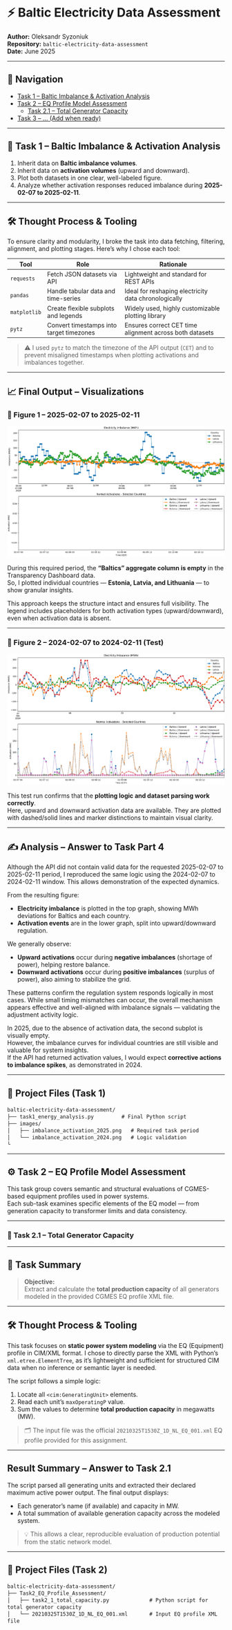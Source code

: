 # ⚡ Baltic Electricity Data Assessment

**Author:** Oleksandr Syzoniuk  
**Repository:** `baltic-electricity-data-assessment`  
**Date:** June 2025

---


## 📌 Navigation

- [Task 1 – Baltic Imbalance & Activation Analysis](#-task-1--baltic-imbalance--activation-analysis)
- [Task 2 – EQ Profile Model Assessment](#-task-2--eq-profile-model-assessment)
  - [Task 2.1 – Total Generator Capacity](#task-21--total-generator-capacity)
- [Task 3 – ... (Add when ready)](#)

---

## 🧭 Task 1 – Baltic Imbalance & Activation Analysis

1. Inherit data on **Baltic imbalance volumes**.
2. Inherit data on **activation volumes** (upward and downward).
3. Plot both datasets in one clear, well-labeled figure.
4. Analyze whether activation responses reduced imbalance during **2025-02-07 to 2025-02-11**.

---

## 🛠️ Thought Process & Tooling

To ensure clarity and modularity, I broke the task into data fetching, filtering, alignment, and plotting stages. Here’s why I chose each tool:

| Tool          | Role                                        | Rationale                                               |
|---------------|---------------------------------------------|----------------------------------------------------------|
| `requests`    | Fetch JSON datasets via API                 | Lightweight and standard for REST APIs                   |
| `pandas`      | Handle tabular data and time-series         | Ideal for reshaping electricity data chronologically     |
| `matplotlib`  | Create flexible subplots and legends        | Widely used, highly customizable plotting library        |
| `pytz`        | Convert timestamps into target timezones    | Ensures correct CET time alignment across both datasets  |

> ⚠️ I used `pytz` to match the timezone of the API output (`CET`) and to prevent misaligned timestamps when plotting activations and imbalances together.

---

## 📈 Final Output – Visualizations

### 🔹 Figure 1 – 2025-02-07 to 2025-02-11

![Figure 1](Task1_Imbalance_Analysis/images/imbalance_activation_2025.png)

During this required period, the **“Baltics” aggregate column is empty** in the Transparency Dashboard data.  
So, I plotted individual countries — **Estonia, Latvia, and Lithuania** — to show granular insights.

This approach keeps the structure intact and ensures full visibility. The legend includes placeholders for both activation types (upward/downward), even when activation data is absent.

---

### 🔹 Figure 2 – 2024-02-07 to 2024-02-11 (Test)

![Figure 2](Task1_Imbalance_Analysis/images/imbalance_activation_2024.png)

This test run confirms that the **plotting logic and dataset parsing work correctly**.  
Here, upward and downward activation data are available. They are plotted with dashed/solid lines and marker distinctions to maintain visual clarity.

---

## ✍️ Analysis – Answer to Task Part 4

Although the API did not contain valid data for the requested 2025-02-07 to 2025-02-11 period, I reproduced the same logic using the 2024-02-07 to 2024-02-11 window. This allows demonstration of the expected dynamics.

From the resulting figure:

- **Electricity imbalance** is plotted in the top graph, showing MWh deviations for Baltics and each country.
- **Activation events** are in the lower graph, split into upward/downward regulation.

We generally observe:

- **Upward activations** occur during **negative imbalances** (shortage of power), helping restore balance.
- **Downward activations** occur during **positive imbalances** (surplus of power), also aiming to stabilize the grid.

These patterns confirm the regulation system responds logically in most cases. While small timing mismatches can occur, the overall mechanism appears effective and well-aligned with imbalance signals — validating the adjustment activity logic.

In 2025, due to the absence of activation data, the second subplot is visually empty.  
However, the imbalance curves for individual countries are still visible and valuable for system insights.  
If the API had returned activation values, I would expect **corrective actions to imbalance spikes**, as demonstrated in 2024.

---

## 📁 Project Files (Task 1)

```
baltic-electricity-data-assessment/
├── task1_energy_analysis.py         # Final Python script
├── images/
│   ├── imbalance_activation_2025.png   # Required task period
│   └── imbalance_activation_2024.png   # Logic validation
└
```

---

## ⚙️ Task 2 – EQ Profile Model Assessment

This task group covers semantic and structural evaluations of CGMES-based equipment profiles used in power systems.  
Each sub-task examines specific elements of the EQ model — from generation capacity to transformer limits and data consistency.

---

### 🧮 Task 2.1 – Total Generator Capacity

---

## 🧭 Task Summary

> **Objective:**  
Extract and calculate the **total production capacity** of all generators modeled in the provided CGMES EQ profile XML file.

---

## 🛠️ Thought Process & Tooling

This task focuses on **static power system modeling** via the EQ (Equipment) profile in CIM/XML format. I chose to directly parse the XML with Python’s `xml.etree.ElementTree`, as it’s lightweight and sufficient for structured CIM data when no inference or semantic layer is needed.

The script follows a simple logic:
1. Locate all `<cim:GeneratingUnit>` elements.
2. Read each unit’s `maxOperatingP` value.
3. Sum the values to determine **total production capacity** in megawatts (MW).

> 🗂️ The input file was the official `20210325T1530Z_1D_NL_EQ_001.xml` EQ profile provided for this assignment.

---

## Result Summary – Answer to Task 2.1

The script parsed all generating units and extracted their declared maximum active power output. The final output displays:

- Each generator’s name (if available) and capacity in MW.
- A total summation of available generation capacity across the modeled system.

> 💡 This allows a clear, reproducible evaluation of production potential from the static network model.

---

## 📁 Project Files (Task 2)

```
baltic-electricity-data-assessment/
├── Task2_EQ_Profile_Assessment/
│   ├── task2_1_total_capacity.py             # Python script for total generator capacity
│   └── 20210325T1530Z_1D_NL_EQ_001.xml       # Input EQ profile XML file
```
